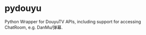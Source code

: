 # pydouyu
Python Wrapper for DouyuTV APIs, including support for accessing ChatRoom, e.g. DanMu/弹幕.
